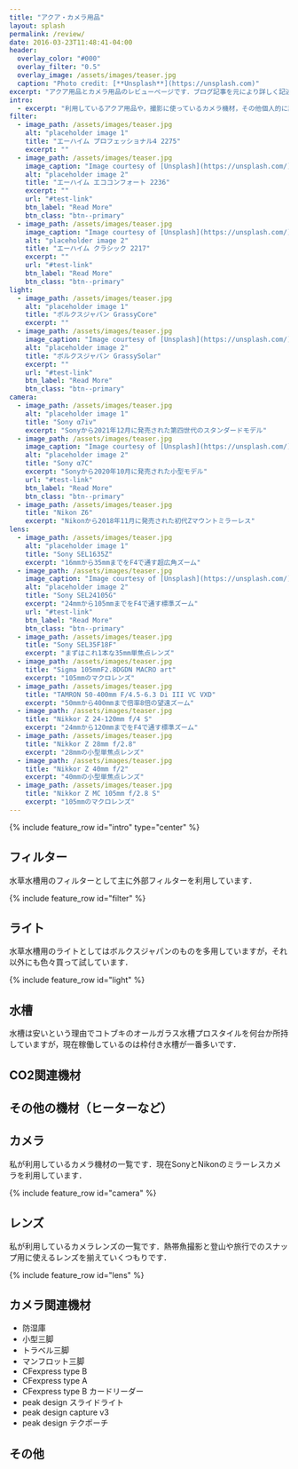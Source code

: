 ```yaml
---
title: "アクア・カメラ用品"
layout: splash
permalink: /review/
date: 2016-03-23T11:48:41-04:00
header:
  overlay_color: "#000"
  overlay_filter: "0.5"
  overlay_image: /assets/images/teaser.jpg
  caption: "Photo credit: [**Unsplash**](https://unsplash.com)"
excerpt: "アクア用品とカメラ用品のレビューページです．ブログ記事を元により詳しく記述していこうと考えています．"
intro:
  - excerpt: "利用しているアクア用品や，撮影に使っているカメラ機材，その他個人的に記事を残しておきたい物についてレビューや所感を書いていきます．"
filter:
  - image_path: /assets/images/teaser.jpg
    alt: "placeholder image 1"
    title: "エーハイム プロフェッショナル4 2275"
    excerpt: ""
  - image_path: /assets/images/teaser.jpg
    image_caption: "Image courtesy of [Unsplash](https://unsplash.com/)"
    alt: "placeholder image 2"
    title: "エーハイム エココンフォート 2236"
    excerpt: ""
    url: "#test-link"
    btn_label: "Read More"
    btn_class: "btn--primary"
  - image_path: /assets/images/teaser.jpg
    image_caption: "Image courtesy of [Unsplash](https://unsplash.com/)"
    alt: "placeholder image 2"
    title: "エーハイム クラシック 2217"
    excerpt: ""
    url: "#test-link"
    btn_label: "Read More"
    btn_class: "btn--primary"
light:
  - image_path: /assets/images/teaser.jpg
    alt: "placeholder image 1"
    title: "ボルクスジャパン GrassyCore"
    excerpt: ""
  - image_path: /assets/images/teaser.jpg
    image_caption: "Image courtesy of [Unsplash](https://unsplash.com/)"
    alt: "placeholder image 2"
    title: "ボルクスジャパン GrassySolar"
    excerpt: ""
    url: "#test-link"
    btn_label: "Read More"
    btn_class: "btn--primary"
camera:
  - image_path: /assets/images/teaser.jpg
    alt: "placeholder image 1"
    title: "Sony α7iv"
    excerpt: "Sonyから2021年12月に発売された第四世代のスタンダードモデル"
  - image_path: /assets/images/teaser.jpg
    image_caption: "Image courtesy of [Unsplash](https://unsplash.com/)"
    alt: "placeholder image 2"
    title: "Sony α7C"
    excerpt: "Sonyから2020年10月に発売された小型モデル"
    url: "#test-link"
    btn_label: "Read More"
    btn_class: "btn--primary"
  - image_path: /assets/images/teaser.jpg
    title: "Nikon Z6"
    excerpt: "Nikonから2018年11月に発売された初代Zマウントミラーレス"
lens:
  - image_path: /assets/images/teaser.jpg
    alt: "placeholder image 1"
    title: "Sony SEL1635Z"
    excerpt: "16mmから35mmまでをF4で通す超広角ズーム"
  - image_path: /assets/images/teaser.jpg
    image_caption: "Image courtesy of [Unsplash](https://unsplash.com/)"
    alt: "placeholder image 2"
    title: "Sony SEL24105G"
    excerpt: "24mmから105mmまでをF4で通す標準ズーム"
    url: "#test-link"
    btn_label: "Read More"
    btn_class: "btn--primary"
  - image_path: /assets/images/teaser.jpg
    title: "Sony SEL35F18F"
    excerpt: "まずはこれ1本な35mm単焦点レンズ"
  - image_path: /assets/images/teaser.jpg
    title: "Sigma 105mmF2.8DGDN MACRO art"
    excerpt: "105mmのマクロレンズ"
  - image_path: /assets/images/teaser.jpg
    title: "TAMRON 50-400mm F/4.5-6.3 Di III VC VXD"
    excerpt: "50mmから400mmまで倍率8倍の望遠ズーム"
  - image_path: /assets/images/teaser.jpg
    title: "Nikkor Z 24-120mm f/4 S"
    excerpt: "24mmから120mmまでをF4で通す標準ズーム"
  - image_path: /assets/images/teaser.jpg
    title: "Nikkor Z 28mm f/2.8"
    excerpt: "28mmの小型単焦点レンズ"
  - image_path: /assets/images/teaser.jpg
    title: "Nikkor Z 40mm f/2"
    excerpt: "40mmの小型単焦点レンズ"
  - image_path: /assets/images/teaser.jpg
    title: "Nikkor Z MC 105mm f/2.8 S"
    excerpt: "105mmのマクロレンズ"
---
```


{% include feature_row id="intro" type="center" %}


## フィルター

水草水槽用のフィルターとして主に外部フィルターを利用しています．

{% include feature_row id="filter" %}


## ライト

水草水槽用のライトとしてはボルクスジャパンのものを多用していますが，それ以外にも色々買って試しています．

{% include feature_row id="light" %}


## 水槽

水槽は安いという理由でコトブキのオールガラス水槽プロスタイルを何台か所持していますが，現在稼働しているのは枠付き水槽が一番多いです．


## CO2関連機材

## その他の機材（ヒーターなど）


## カメラ

私が利用しているカメラ機材の一覧です．現在SonyとNikonのミラーレスカメラを利用しています．

{% include feature_row id="camera" %}

## レンズ

私が利用しているカメラレンズの一覧です．熱帯魚撮影と登山や旅行でのスナップ用に使えるレンズを揃えていくつもりです．

{% include feature_row id="lens" %}



## カメラ関連機材

- 防湿庫
- 小型三脚
- トラベル三脚
- マンフロット三脚
- CFexpress type B
- CFexpress type A
- CFexpress type B カードリーダー
- peak design スライドライト
- peak design capture v3
- peak design テクポーチ


## その他


